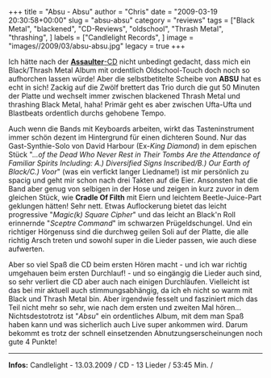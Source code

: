 +++
title = "Absu - Absu"
author = "Chris"
date = "2009-03-19 20:30:58+00:00"
slug = "absu-absu"
category = "reviews"
tags = ["Black Metal", "blackened", "CD-Reviews", "oldschool", "Thrash Metal", "thrashing", ]
labels = ["Candlelight Records", ]
image = "images//2009/03/absu-absu.jpg"
legacy = true
+++

Ich hätte nach der <a href="http://necroslaughter.de/2009/02/assaulter-salvation-like-destruction/">**Assaulter**-CD</a> nicht unbedingt gedacht, dass mich ein Black/Thrash Metal Album mit ordentlich Oldschool-Touch doch noch so aufhorchen lassen würde! Aber die selbstbetitelte Scheibe von **ABSU** hat es echt in sich! Zackig auf die Zwölf brettert das Trio durch die gut 50 Minuten der Platte und wechselt immer zwischen blackened Thrash Metal und thrashing Black Metal, haha! Primär geht es aber zwischen Ufta-Ufta und Blastbeats ordentlich durchs gehobene Tempo.

Auch wenn die Bands mit Keyboards arbeiten, wirkt das Tasteninstrument immer schön dezent im Hintergrund für einen dichteren Sound. Nur das Gast-Synthie-Solo von David Harbour (Ex-_King Diamond_) in dem epischen Stück "._..of the Dead Who Never Rest in Their Tombs Are the Attendance of Familiar Spirits Including: A.) Diversified Signs Inscribed/B.) Our Earth of Black/C.) Voor_" (was ein verfickt langer Liedname!) ist mir persönlich zu spacig und geht mir schon nach drei Takten auf die Eier. Ansonsten hat die Band aber genug von selbigen in der Hose und zeigen in kurz zuvor in dem gleichen Stück, wie **Cradle Of Filth** mit Eiern und leichtem Beetle-Juice-Part geklungen hätten! Sehr nett.
Etwas Auflockerung bietet das leicht progressive "_Magic(k) Square Cipher_" und das leicht an Black'n Roll erinnernde "_Sceptre Command_" im schwarzen Prügeldschungel. Und ein richtiger Hörgenuss sind die durchweg geilen Soli auf der Platte, die alle richtig Arsch treten und sowohl super in die Lieder passen, wie auch diese aufwerten.

Aber so viel Spaß die CD beim ersten Hören macht - und ich war richtig umgehauen beim ersten Durchlauf! - und so eingängig die Lieder auch sind, so sehr verliert die CD aber auch nach einigen Durchläufen. Vielleicht ist das bei mir aktuell auch stimmungsabhängig, da ich eh nicht so warm mit Black und Thrash Metal bin. Aber irgendwie fesselt und fasziniert mich das Teil nicht mehr so sehr, wie nach dem ersten und zweiten Mal hören...
Nichtsdestotrotz ist "_Absu_" ein ordentliches Album, mit dem man Spaß haben kann und was sicherlich auch Live super ankommen wird. Darum bekommt es trotz der schnell einsetzenden Abnutzungserscheinungen noch gute 4 Punkte!





---
**Infos:**
Candlelight - 13.03.2009 / 
CD - 13 Lieder /  53:45 Min. / 
